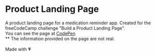 # Product Landing Page
A product landing page for a medication reminder app. Created for the freeCodeCamp challenge "Build a Product Landing Page". <br/>
You can see the page at [CodePen](https://codepen.io/sfoteini/full/bGEPbNr)<br/>
** The information provided on the page are not real.<br/><br/>
Made with :heartpulse:
